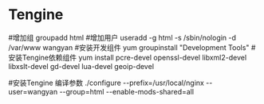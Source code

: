 # Tengine
#增加组
groupadd html
#增加用户
useradd -g html -s /sbin/nologin -d /var/www wangyan
#安装开发组件
yum groupinstall "Development Tools"
#安装Tengine依赖组件
yum install pcre-devel openssl-devel libxml2-devel libxslt-devel gd-devel lua-devel geoip-devel

#安装Tengine 编译参数
./configure --prefix=/usr/local/nginx --user=wangyan --group=html --enable-mods-shared=all
